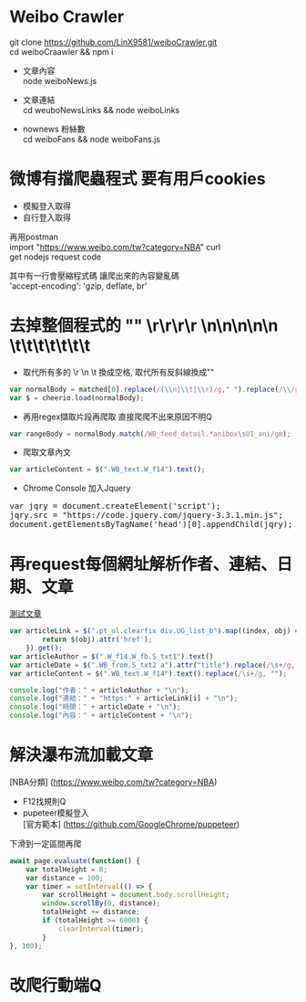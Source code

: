 # Weibo Crawler
git clone https://github.com/LinX9581/weiboCrawler.git  
cd weiboCraawler && npm i  
* 文章內容  
node weiboNews.js  

* 文章連結  
cd weuboNewsLinks && node weiboLinks  
* nownews 粉絲數  
cd weiboFans && node weiboFans.js  


# 微博有擋爬蟲程式 要有用戶cookies
* 模擬登入取得  
* 自行登入取得  

再用postman  
import "https://www.weibo.com/tw?category=NBA" curl  
get nodejs request code  

其中有一行會壓縮程式碼 讓爬出來的內容變亂碼  
'accept-encoding': 'gzip, deflate, br'  

# 去掉整個程式的 \"\" \r\r\r\r \n\n\n\n\n \t\t\t\t\t\t\t

* 取代所有多的 \r \n \t 換成空格, 取代所有反斜線換成""
``` javascript
var normalBody = matched[0].replace(/(\\n|\\t|\\r)/g," ").replace(/\\/g,"");
var $ = cheerio.load(normalBody);
```

* 再用regex擷取片段再爬取 直接爬爬不出來原因不明Q  
``` javascript
var rangeBody = normalBody.match(/WB_feed_detail.*anibox\sUI_ani/gm);
```
* 爬取文章內文  
``` javascript
var articleContent = $(".WB_text.W_f14").text();  
```

* Chrome Console 加入Jquery  
<pre>
var jqry = document.createElement('script');
jqry.src = "https://code.jquery.com/jquery-3.3.1.min.js";
document.getElementsByTagName('head')[0].appendChild(jqry);
</pre>

# 再request每個網址解析作者、連結、日期、文章
[測試文章](https://www.weibo.com/1984373641/HtY05AKL2?ref=feedsdk&type=comment#_rnd1557838495869])  

``` javascript
var articleLink = $(".pt_ul.clearfix div.UG_list_b").map((index, obj) => {
        return $(obj).attr('href');
    }).get();
var articleAuthor = $(".W_f14.W_fb.S_txt1").text()
var articleDate = $(".WB_from.S_txt2 a").attr("title").replace(/\s+/g, "");
var articleContent = $(".WB_text.W_f14").text().replace(/\s+/g, "");

console.log("作者：" + articleAuthor + "\n");
console.log("連結：" + "https:" + articleLink[i] + "\n");
console.log("時間：" + articleDate + "\n");
console.log("內容：" + articleContent + "\n");
```

# 解決瀑布流加載文章  
[NBA分類] (https://www.weibo.com/tw?category=NBA)  
* F12找規則Q  
* pupeteer模擬登入  
[官方範本] (https://github.com/GoogleChrome/puppeteer)

下滑到一定區間再爬  
``` javascript
await page.evaluate(function() {
    var totalHeight = 0;
    var distance = 100;
    var timer = setInterval(() => {
        var scrollHeight = document.body.scrollHeight;
        window.scrollBy(0, distance);
        totalHeight += distance;
        if (totalHeight >= 6000) {
            clearInterval(timer);
        }
}, 100);
```

# 改爬行動端Q
